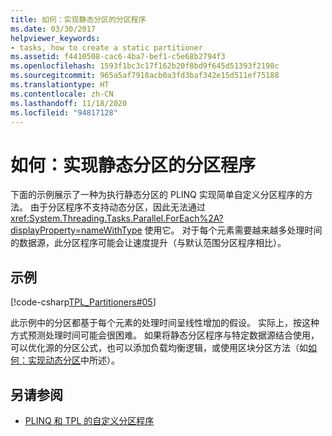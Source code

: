 ```yaml
---
title: 如何：实现静态分区的分区程序
ms.date: 03/30/2017
helpviewer_keywords:
- tasks, how to create a static partitioner
ms.assetid: f4410508-cac6-4ba7-bef1-c5e68b2794f3
ms.openlocfilehash: 1593f1bc3c17f162b20f8bd9f645d51393f2198c
ms.sourcegitcommit: 965a5af7918acb0a3fd3baf342e15d511ef75188
ms.translationtype: HT
ms.contentlocale: zh-CN
ms.lasthandoff: 11/18/2020
ms.locfileid: "94817128"
---
```

# <a name="how-to-implement-a-partitioner-for-static-partitioning"></a>如何：实现静态分区的分区程序
下面的示例展示了一种为执行静态分区的 PLINQ 实现简单自定义分区程序的方法。 由于分区程序不支持动态分区，因此无法通过 <xref:System.Threading.Tasks.Parallel.ForEach%2A?displayProperty=nameWithType> 使用它。 对于每个元素需要越来越多处理时间的数据源，此分区程序可能会让速度提升（与默认范围分区程序相比）。  
  
## <a name="example"></a>示例  
 [!code-csharp[TPL_Partitioners#05](../../../samples/snippets/csharp/VS_Snippets_Misc/tpl_partitioners/cs/partitioners.cs#05)]  
  
 此示例中的分区都基于每个元素的处理时间呈线性增加的假设。 实际上，按这种方式预测处理时间可能会很困难。 如果将静态分区程序与特定数据源结合使用，可以优化源的分区公式，也可以添加负载均衡逻辑，或使用区块分区方法（如[如何：实现动态分区](how-to-implement-dynamic-partitions.md)中所述）。  
  
## <a name="see-also"></a>另请参阅

- [PLINQ 和 TPL 的自定义分区程序](custom-partitioners-for-plinq-and-tpl.md)
